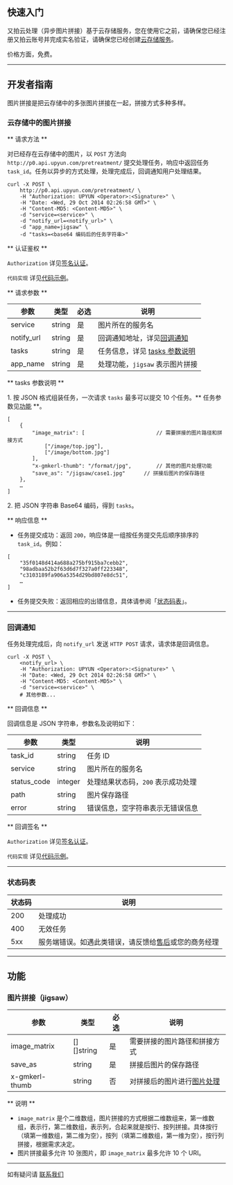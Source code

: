 ## 快速入门

又拍云处理（异步图片拼接）基于云存储服务，您在使用它之前，请确保您已经注册又拍云账号并完成实名验证，请确保您已经创建[云存储服务](/api/quick_start/)。

价格方面，免费。

---------

## 开发者指南

图片拼接是把云存储中的多张图片拼接在一起，拼接方式多种多样。

<a name="submit_task"></a>
### 云存储中的图片拼接

** 请求方法 **

对已经存在云存储中的图片，以 `POST` 方法向 `http://p0.api.upyun.com/pretreatment/` 提交处理任务，响应中返回任务 `task_id`。任务以异步的方式处理，处理完成后，回调通知用户处理结果。

```
curl -X POST \
    http://p0.api.upyun.com/pretreatment/ \
    -H "Authorization: UPYUN <Operator>:<Signature>" \
    -H "Date: <Wed, 29 Oct 2014 02:26:58 GMT>" \
	-H "Content-MD5: <Content-MD5>" \
    -d "service=<service>" \
    -d "notify_url=<notify_url>" \
    -d "app_name=jigsaw" \
    -d "tasks=<base64 编码后的任务字符串>"
```

** 认证鉴权 **

`Authorization` 详见[签名认证](/cloud/authorization/#_1)。

`代码实现` 详见[代码示例](/api/auth_examples/)。

** 请求参数 **

| 参数       		| 类型       	| 必选  	| 说明                              	|
|-------------------|---------------|-------|-----------------------------------|
| service       	| string       	| 是   	| 图片所在的服务名         			|
| notify_url        | string       	| 是   	| 回调通知地址，详见[回调通知](#notify_url)    |
| tasks             | string       	| 是   	| 任务信息，详见 [tasks 参数说明](#tasks)  	|
| app_name          | string       	| 是   	| 处理功能，`jigsaw` 表示图片拼接      |


<a name="tasks"></a>
** tasks 参数说明 **

1\. 按 JSON 格式组装任务，一次请求 `tasks` 最多可以提交 10 个任务。** 任务参数见[功能](#function) **。

```
[
	{
        "image_matrix": [						// 需要拼接的图片路径和拼接方式
            ["/image/top.jpg"],
            ["/image/bottom.jpg"]
        ],
        "x-gmkerl-thumb": "/format/jpg",		// 其他的图片处理功能
        "save_as": "/jigsaw/case1.jpg"		// 拼接后图片的保存路径
	},
	…
]
```

2\. 把 JSON 字符串 Base64 编码，得到 `tasks`。

** 响应信息 **

- 任务提交成功：返回 `200`，响应体是一组按任务提交先后顺序排序的 `task_id`。例如：

```
[
	"35f0148d414a688a275bf915ba7cebb2",
	"98adbaa52b2f63d6d7f327a0ff223348",
	"c3103189fa906a5354d29bd807e8dc51",
	…
]
```

- 任务提交失败：返回相应的出错信息，具体请参阅「[状态码表](#status)」。

---------

<a name="notify_url"></a>
### 回调通知 

任务处理完成后，向 `notify_url` 发送 `HTTP POST` 请求，请求体是回调信息。

```
curl -X POST \
    <notify_url> \
    -H "Authorization: UPYUN <Operator>:<Signature>" \
    -H "Date: <Wed, 29 Oct 2014 02:26:58 GMT>" \
	-H "Content-MD5: <Content-MD5>" \
    -d "service=<service>" \
	# 其他参数...
```

** 回调信息 **

回调信息是 JSON 字符串，参数名及说明如下：

| 参数       	| 类型   	| 说明                                                      	|
|---------------|-----------|-----------------------------------------------------------|
| task_id      	| string    | 任务 ID                             				|
| service  		| string    | 图片所在的服务名                               |
| status_code  	| integer   | 处理结果状态码，`200` 表示成功处理              				|
| path         	| string    | 图片保存路径                              				|
| error        	| string    | 错误信息，空字符串表示无错误信息        						|

** 回调签名 **

`Authorization` 详见[签名认证](/cloud/authorization/#_1)。

`代码实现` 详见[代码示例](/api/auth_examples/)。

---------

<a name="status"></a>
### 状态码表

| 状态码    		| 说明        							|
|---------------|---------------------------------------|
| 200         	| 处理成功    							|
| 400         	| 无效任务								|
| 5xx         	| 服务端错误。如遇此类错误，请反馈给[售后](https://www.upyun.com/contact)或您的商务经理|

---------

<a name="function"></a>
## 功能

### 图片拼接（jigsaw）

| 参数       		| 类型      		| 必选  	| 说明                                   	|
|-------------------|---------------|-------|-------------------------------------------|
| image_matrix    	| [][]string  	| 是   	| 需要拼接的图片路径和拼接方式 |
| save_as         	| string      	| 是   	| 拼接后图片的保存路径 |
| x-gmkerl-thumb  	| string     	| 否   	| 对拼接后的图片进行[图片处理](/cloud/image/#function) |

** 说明 **

- `image_matrix` 是个二维数组，图片拼接的方式根据二维数组来，第一维数组，表示行，第二维数组，表示列，合起来就是按行、按列拼接。具体按行（填第一维数组，第二维为空），按列（填第二维数组，第一维为空），按行列拼接，根据需求决定。
- 图片拼接最多允许 10 张图片，即 `image_matrix` 最多允许 10 个 URI。

---------

如有疑问请 [联系我们](https://www.upyun.com/contact)